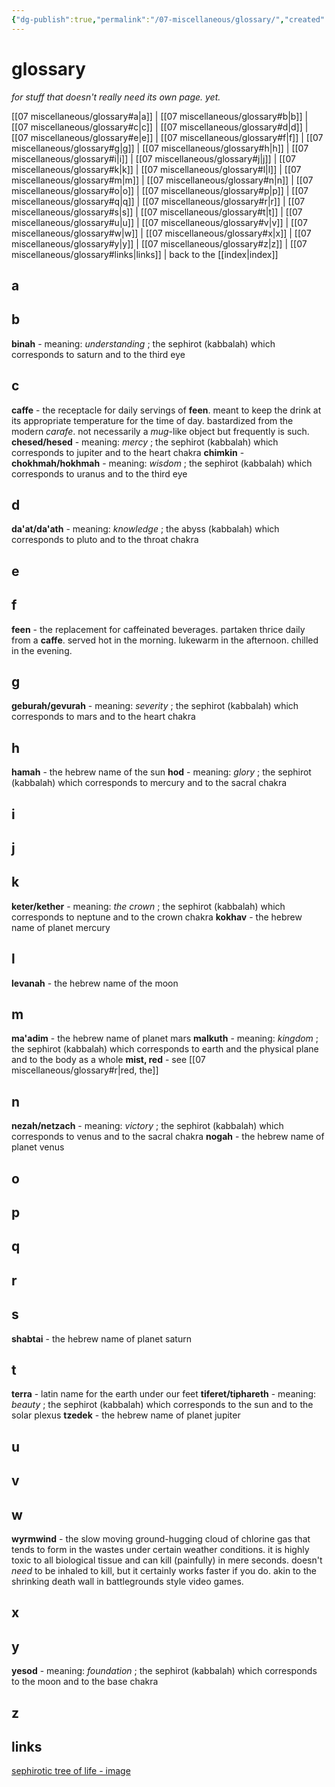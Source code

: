 ```yaml
---
{"dg-publish":true,"permalink":"/07-miscellaneous/glossary/","created":"2025-01-24T11:39:11.295-06:00","updated":"2025-05-01T08:22:28.166-05:00"}
---
```


# glossary
*for stuff that doesn't really need its own page. yet.*

[[07 miscellaneous/glossary#a\|a]] | [[07 miscellaneous/glossary#b\|b]] | [[07 miscellaneous/glossary#c\|c]] | [[07 miscellaneous/glossary#d\|d]] | [[07 miscellaneous/glossary#e\|e]] | [[07 miscellaneous/glossary#f\|f]] | [[07 miscellaneous/glossary#g\|g]] | [[07 miscellaneous/glossary#h\|h]] | [[07 miscellaneous/glossary#i\|i]] | [[07 miscellaneous/glossary#j\|j]] | [[07 miscellaneous/glossary#k\|k]] | [[07 miscellaneous/glossary#l\|l]] | [[07 miscellaneous/glossary#m\|m]] | [[07 miscellaneous/glossary#n\|n]] | [[07 miscellaneous/glossary#o\|o]] | [[07 miscellaneous/glossary#p\|p]] | [[07 miscellaneous/glossary#q\|q]] | [[07 miscellaneous/glossary#r\|r]] | [[07 miscellaneous/glossary#s\|s]] | [[07 miscellaneous/glossary#t\|t]] | [[07 miscellaneous/glossary#u\|u]] | [[07 miscellaneous/glossary#v\|v]] | [[07 miscellaneous/glossary#w\|w]] | [[07 miscellaneous/glossary#x\|x]] | [[07 miscellaneous/glossary#y\|y]] | [[07 miscellaneous/glossary#z\|z]] | [[07 miscellaneous/glossary#links\|links]] | back to the [[index\|index]]
## a
## b
**binah** - meaning: *understanding* ; the sephirot (kabbalah) which corresponds to saturn and to the third eye
## c
**caffe** - the receptacle for daily servings of **feen**. meant to keep the drink at its appropriate temperature for the time of day. bastardized from the modern *carafe*. not necessarily a *mug*-like object but frequently is such.
**chesed/hesed** - meaning: *mercy* ; the sephirot (kabbalah) which corresponds to jupiter and to the heart chakra
**chimkin** - 
**chokhmah/hokhmah** - meaning: *wisdom* ; the sephirot (kabbalah) which corresponds to uranus and to the third eye
## d
**da'at/da'ath** - meaning: *knowledge* ; the abyss (kabbalah) which corresponds to pluto and to the throat chakra
## e
## f
**feen** - the replacement for caffeinated beverages. partaken thrice daily from a **caffe**. served hot in the morning. lukewarm in the afternoon. chilled in the evening.
## g
**geburah/gevurah** - meaning: *severity* ; the sephirot (kabbalah) which corresponds to mars and to the heart chakra
## h
**hamah** - the hebrew name of the sun
**hod** - meaning: *glory* ; the sephirot (kabbalah) which corresponds to mercury and to the sacral chakra
## i
## j
## k
**keter/kether** - meaning: *the crown* ; the sephirot (kabbalah) which corresponds to neptune and to the crown chakra
**kokhav** - the hebrew name of planet mercury
## l
**levanah** - the hebrew name of the moon
## m
**ma'adim** - the hebrew name of planet mars
**malkuth** - meaning: *kingdom* ; the sephirot (kabbalah) which corresponds to earth and the physical plane and to the body as a whole
**mist, red** - see [[07 miscellaneous/glossary#r\|red, the]]
## n
**nezah/netzach** - meaning: *victory* ; the sephirot (kabbalah) which corresponds to venus and to the sacral chakra
**nogah** - the hebrew name of planet venus
## o
## p
## q
## r
## s
**shabtai** - the hebrew name of planet saturn
## t
**terra** - latin name for the earth under our feet
**tiferet/tiphareth** - meaning: *beauty* ; the sephirot (kabbalah) which corresponds to the sun and to the solar plexus
**tzedek** - the hebrew name of planet jupiter
## u
## v
## w
**wyrmwind** - the slow moving ground-hugging cloud of chlorine gas that tends to form in the wastes under certain weather conditions. it is highly toxic to all biological tissue and can kill (painfully) in mere seconds. doesn't *need* to be inhaled to kill, but it certainly works faster if you do. akin to the shrinking death wall in battlegrounds style video games.
## x
## y
**yesod** - meaning: *foundation* ; the sephirot (kabbalah) which corresponds to the moon and to the base chakra
## z

## links
[sephirotic tree of life - image](https://upload.wikimedia.org/wikipedia/commons/1/19/Tree_of_Life_2009_large.png)